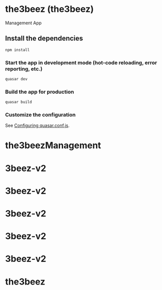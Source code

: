 # the3beez (the3beez)

Management App

## Install the dependencies
```bash
npm install
```

### Start the app in development mode (hot-code reloading, error reporting, etc.)
```bash
quasar dev
```

### Build the app for production
```bash
quasar build
```

### Customize the configuration
See [Configuring quasar.conf.js](https://quasar.dev/quasar-cli/quasar-conf-js).
# the3beezManagement
# 3beez-v2
# 3beez-v2
# 3beez-v2
# 3beez-v2
# 3beez-v2
# the3beez
